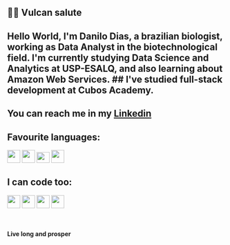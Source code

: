 ## 🖖🏽 Vulcan salute 

## Hello World, I'm **Danilo Dias**, a brazilian biologist, working as Data Analyst in the biotechnological field. I'm currently studying Data Science and Analytics at USP-ESALQ, and also learning about Amazon Web Services. ## I've studied full-stack development at Cubos Academy. 
## You can reach me in my [Linkedin](https://www.linkedin.com/in/danilo-dias-biodev "My profile") 


 ## Favourite languages:
<div>
   <img src="https://cdn.jsdelivr.net/gh/devicons/devicon/icons/rstudio/rstudio-original.svg" height = "30" width="30"/> 
  <img src="https://cdn.jsdelivr.net/gh/devicons/devicon/icons/python/python-original.svg" height= "30" width= "30"/>  
  <img src="https://cdn.jsdelivr.net/gh/devicons/devicon/icons/javascript/javascript-original.svg" height ="25" width="30 "/> 
 <img src="https://cdn.jsdelivr.net/gh/devicons/devicon/icons/postgresql/postgresql-original.svg" height ="30" width= "30"/>
</div>
  

  

  ## I can code too: 
<div>
   <img src="https://cdn.jsdelivr.net/gh/devicons/devicon/icons/html5/html5-original.svg"  height ="30" width="30"/> <img          src="https://cdn.jsdelivr.net/gh/devicons/devicon/icons/css3/css3-original.svg" height= "30" width= "30"/> <img  src="https://cdn.jsdelivr.net/gh/devicons/devicon/icons/git/git-original.svg" height = "30" width= "30"/> <img  src="https://cdn.jsdelivr.net/gh/devicons/devicon/icons/react/react-original.svg" height = "30" width= "30"/> 
</div>
 
<br>   
<br>  

**Live long and prosper**

<!---
Danilosauro/Danilosauro is a ✨ special ✨ repository because its `README.md` (this file) appears on your GitHub profile.
You can click the Preview link to take a look at your changes.
--->
